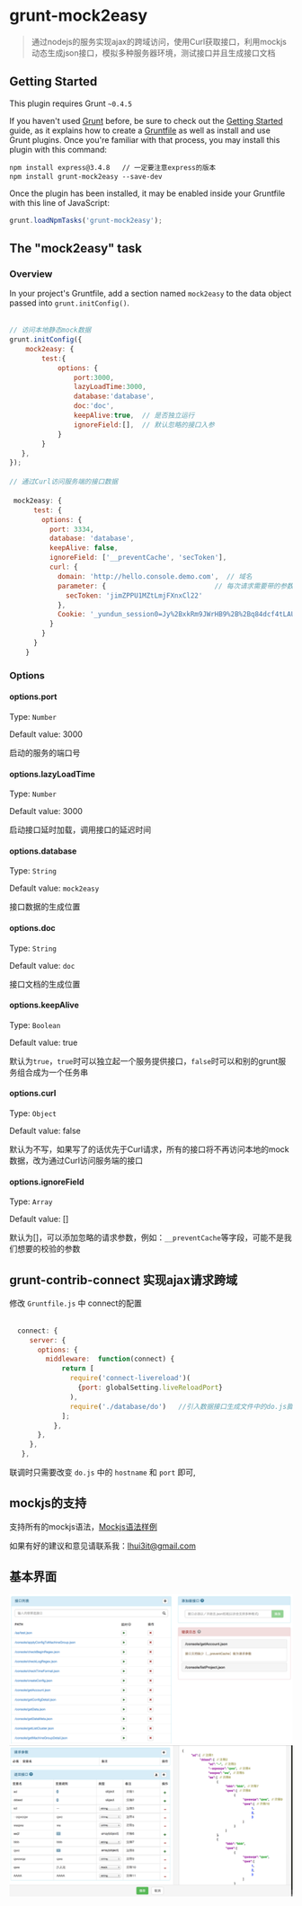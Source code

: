 # grunt-mock2easy

> 通过nodejs的服务实现ajax的跨域访问，使用Curl获取接口，利用mockjs动态生成json接口，模拟多种服务器环境，测试接口并且生成接口文档

## Getting Started
This plugin requires Grunt `~0.4.5`

If you haven't used [Grunt](http://gruntjs.com/) before, be sure to check out the [Getting Started](http://gruntjs.com/getting-started) guide, as it explains how to create a [Gruntfile](http://gruntjs.com/sample-gruntfile) as well as install and use Grunt plugins. Once you're familiar with that process, you may install this plugin with this command:

```shell
npm install express@3.4.8   // 一定要注意express的版本
npm install grunt-mock2easy --save-dev
```

Once the plugin has been installed, it may be enabled inside your Gruntfile with this line of JavaScript:

```js
grunt.loadNpmTasks('grunt-mock2easy');
```

## The "mock2easy" task

### Overview
In your project's Gruntfile, add a section named `mock2easy` to the data object passed into `grunt.initConfig()`.

```js

// 访问本地静态mock数据
grunt.initConfig({
    mock2easy: {
        test:{
            options: {
                port:3000,
                lazyLoadTime:3000,  
                database:'database',
                doc:'doc',   
                keepAlive:true,  // 是否独立运行
                ignoreField:[],  // 默认忽略的接口入参
            }
        }
   },
});

// 通过Curl访问服务端的接口数据

 mock2easy: {
      test: {
        options: {
          port: 3334,
          database: 'database',
          keepAlive: false,
          ignoreField: ['__preventCache', 'secToken'],
          curl: {
            domain: 'http://hello.console.demo.com',  // 域名
            parameter: {                           // 每次请求需要带的参数
              secToken: 'jimZPPU1MZtLmjFXnxCl22'
            },
            Cookie: '_yundun_session0=Jy%2BxkRm9JWrHB9%2B%2Bq84dcf4tLAUfECcVq5NknX2Rs9icrDXwM%2FLn1FtaLni4zz1CCR7Bjjml5YVcMWyGP7AT5dVNjGMzhtaCjj%2Fuibttm0YM7AuDX1YliZGAHcgmNLv9jLFsQtRHBKpF6CD7YvJrHZCJeH%2BEhIDY%2BW%2BtUPernE098GZncKtQnCmBhBZz2PTyBvVjqhGi909L7E6%2BgwtsHHU2sCzKxbAmWkPTqSua4CHdc1Im6379fy9%2F2o1dweWKMcjJ7km8OeHmJ%2Bc2rsug6U7nHzUStZdHp%2Ff%2FUdpw6GVzqVdzPSDkKzcfgcHm1fH%2BzN4BJt%2BOmDklLtSoeF%2Bj0fnSUuMn6lLDlENLXhvFE%2BxCYH2O%2Fhm1LlaVUL4PgXhZdoxr2hMx2pk2oHpyZ%2FU56ehZJMnOWAoqpFFHJe60Gh5aWOQo4W9VU8N0771wkQEmUJeKZj5wvvlX3txtbvRcIb8gP%2F7DfFJi%2Bvsv0%2BDZqScB63Dfv9Oy%2FbdWFuGAoPQ4o0aT3aDQUG0YfQmmZhk%2Bq0eUBsQmrTEgmpJ9ruj2fWYEE7njmviy1VU6DAHZHZClaJAgAC2mM7YsbNsNJlc5D2isxRFWFmOD4YOFg9GZqOPOqIf5FtEqVdO%2FB%2F%2BPt%2BoY4tb3j3X7wmbbcyrayEEYq%2B8CxrOIfQeiL4%2Fm5vah6RUgv8erxMGrFqzIbP67OSYd; tmp0=eNrz4A12DQ729PeL9%2FV3cfUxiKzOTLFSCvc1NTPzdTTUNTNzDAtxDolydg4M8PF1dfZ29Awz1PXwiPRwCTLy1PU2MlLSSS6xMjQxNDM1Mza3MDMzN9JJTEYTyK2wMqiNAgAa6BwW; www_aliyun=91op7m56qg057u3au4kuaa1t26; rds_console0=8Nd1CWJDB1afyx6qkvSFjZugN7WIFeSPVxBWkNTB8a5pYF2tFVA9WoRO5y%2FZnNDbF8srdK09h2LvQb5h4pAG85vDek9kZfnODz77%2B%2FHu1IAXBUq%2F91EVZd9CTpXqQQNdjWaIRbAhCAmDd%2BGdnYGdnf3BgWpI8F2S0s%2BNjL9OM%2BCMUPbT5h7NxyXOT1biqYu%2FnUUqJrzKrEutFnWruzgcaDupdsvEkowUZPcmNPhlxhoXxE5UPNZ0hvOZPAcPo2E8ILi8wyex7n%2F7E8cgrvjxt8gT8WwT4JXEF6WFLq8MhGnS10azF6Tu4Fd7oZ0kS3NQJRwAWySof8Z2kQ3EeLj19Q%3D%3D; 1218_pre=1path=/; lzstat_uv=27876607633702415311|3492025@3517224; lzstat_ss=2596847728_0_1417193591_3492025|2653732301_0_1418732304_3517224; ess_console0=nS3id7nckqCX4uLfWPkecP8Y0NrMMit8R1IrOeuttRhwI8yqxH3nt9JCV4a5EE%2FnFl5hhzdLqQJ13r3RFy2KTczr2xONcMjlVUrce%2F2RvWIfT6e8uMig2wjoGh6o%2BzGQmXbr0q1dYLhuOaCQkidkvof08nYcEs0vMh5a%2BPZHy2p8hF6BoqxVQZxaV0U9E7b3FP0BRzv5fGFoaJk5%2BdqrSoY7B%2FLKsJHN4FXYBBi8AcwFzYB6qBk6SNw%2FByJNkDYdEwDC63OOCCpHkhDseCvhuxaYLwoQbBMTunwKwb7%2BViw3SVsk5kjxq2gTgdGJhpHnFVfNiLEtb6GzIZ9%2FEKBpzQ%3D%3D; cna=JKvsDLxjsBUCASp4SlhOqnMb; JSESSIONID=YM566PB1-2L2WI0MMIIIR1WENHSDP1-Y81P635I-MU5; cdn_console0=1AbLByOMHeZe3G41KYd5WQUX6BcNCRw7mQqKmagGbL3P740%2F7fjgGWL2%2BpoOh%2FfMev9Q6pf%2FMR16xCBJ7BpVdZNvKJCq2ikORIDmFQJIeUagTudS4RObMqixxogYr4J20WPGkoQJ47cGzLv6QeTlXA%3D%3D; odps_console_spring110=eNrz4A12DQ729PeL9%2FV3cfUxiKzOTLFSCvU1NTMLdTLUdQm0CDIzDo%2FyNPXwCjQMcTMPCgw10vXzDvY1cYv00PU0NlLSSS6xMjQxMDc0NDM0MzYzNtJJTAYKGBmam5gamJgBKZ3cCiuD2igAExQb4w%3D%3D; _ga=GA1.2.1230126880.1416469573; oss_portal0=eNrz4A12DQ729PeL9%2FV3cfUxiKzOTLFSivQ1NTMLcDLUNfIxCvc08PX19PQMMgx39fMIdgkw1I20MAwwMzb11PUNNVXSSS6xMjQxMrQwtLAwNjIwMdFJTIYIGJmZGJgYmRro5FZYGdRGAQAG1Ruq; login_aliyunid="test_wg@aliyun.com"; login_aliyunid_ticket=qIZCr6t7SGxRigm2Cb4fGaCdBZWIzmgdHq6sXXZQg4KFWufyvpeV*0*Cm58slMT1tJw3_1$$ONVAof0ZgxrbP5U2a_ZSDRtqiUYTyleKhGAPVDRgniof_BNpwU_TOTNChZBoeM1KJexdfb9zhYnsN5so0; login_aliyunid_csrf=_csrf_tk_1036621828141418; hssid=18s4uTSyNOlleuyfyyUFDyA1; hsite=6; sls_console0=BPBdD07Tvdk1xD9U4NnzYce0r4vlVANWU%2BjdXpM1n9vg4Z6JEnkot0YfEvJltkklXUuD1D5TvbgvFelIhyYCFye69qjAdj%2BHJHimpN2BU4TSzlkXKMEWwD8FNw8LK4AddbDKMDhS04nU3DW7euVzhPFRtbc14DuLpnmbpfLuS%2FxYrtxhcb4pHfQgvp1QI0E8lPlhLRxJ88hkF6rlaTd%2BA7LZD8x2y6HVZoMxtLSV1HvRnWQtCeCgZEBXoLWSLogHQKi0mJnXo10%2B85lGPlcXh15TREz9hMCZCbUTpxHwnleUF4q9Jj3NivkdvVg8Nl%2BW8iHE1fhrANNcOMbOKRMxSQ%3D%3D; announcementJsonpCallToken=c270664e-18c0-458f-a0b8-580c8a44aa2d; console_user_localization=zh-cn; console0=3DG1Lf9XP8p4m1dYcJAmQi%2B28fGnjnTFHA623bqOi2sPm%2FII%2BoYOK7uMXdsEx16%2B%2FCZD7%2BlLBajmlLKxzzDS2xnW7iZVNGqyi0LoxZ9TLRtUrvYZisvBepHDCm1fpY1TlmuiNTyPTj5tfU1nAygQcVjcJCDWmbBVQe8dWAsClRptYkIcQ8vjn5oatGSmwuNpum%2BVBpgorLV7rWWQp9j8ubJf9gvyzO%2Fj2ycQviPvp6lk079pdtK813U6gCGA6NuQvukT%2Fgi6uQ9wWoo2Ek2OYCdHPD0N6pV1u13gSJFUJVvcig60PXi%2Fgg%2B9X8w0erTX15UREASkpzQNtuIvcz3cXKCOKxgzG5cZ0FygaMUu60E%3D; topbarJsonpCallToken=2f9129fd-c4a3-4da6-aef2-e13adef8097d; isg=23A4C308CA30495972CB62334BF56875; SERVERID=7dfbfe2f26f9fe65ac515beaa946daf0|1421836292|1421836267'
          }
        }
      }
    }

```

### Options

#### options.port

Type: `Number`

Default value: 3000

启动的服务的端口号 

#### options.lazyLoadTime

Type: `Number`

Default value: 3000

启动接口延时加载，调用接口的延迟时间 

#### options.database

Type: `String`

Default value: `mock2easy`

接口数据的生成位置

#### options.doc

Type: `String`

Default value: `doc`

接口文档的生成位置

#### options.keepAlive

Type: `Boolean`

Default value: true

默认为`true`，`true`时可以独立起一个服务提供接口，`false`时可以和别的grunt服务组合成为一个任务串


#### options.curl

Type: `Object`

Default value: false

默认为不写，如果写了的话优先于Curl请求，所有的接口将不再访问本地的mock数据，改为通过Curl访问服务端的接口

#### options.ignoreField

Type: `Array`

Default value: []

默认为[]，可以添加忽略的请求参数，例如：`__preventCache`等字段，可能不是我们想要的校验的参数


## grunt-contrib-connect 实现ajax请求跨域

修改 `Gruntfile.js` 中 connect的配置
```js
  
  connect: {
     server: {
       options: {
         middleware:  function(connect) {
             return [
               require('connect-livereload')(
                 {port: globalSetting.liveReloadPort}
               ),
               require('./database/do')   //引入数据接口生成文件中的do.js脚本
             ];
           },
       },
     },
   },

```

联调时只需要改变 `do.js` 中的  `hostname` 和 `port` 即可,



## mockjs的支持

支持所有的mockjs语法，[Mockjs语法样例](http://mockjs.com/demo/mock.html) 

如果有好的建议和意见请联系我：lhui3it@gmail.com

## 基本界面

![image](https://raw.githubusercontent.com/appLhui/grunt-mock2easy/master/img/index.png) 
![image](https://raw.githubusercontent.com/appLhui/grunt-mock2easy/master/img/detail.png) 






